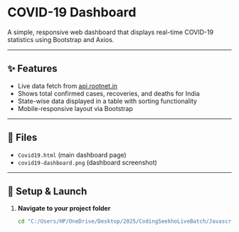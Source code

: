 # COVID-19 Dashboard

A simple, responsive web dashboard that displays real-time COVID-19 statistics using Bootstrap and Axios.

---

## ✨ Features

- Live data fetch from [api.rootnet.in](https://api.rootnet.in/covid19-in/stats/latest)  
- Shows total confirmed cases, recoveries, and deaths for India  
- State-wise data displayed in a table with sorting functionality  
- Mobile-responsive layout via Bootstrap  

---

## 💾 Files

- `Covid19.html` (main dashboard page)  
- `covid19-dashboard.png` (dashboard screenshot)  

---

## 🚀 Setup & Launch

1. **Navigate to your project folder**  
   ```bash
   cd "C:/Users/HP/OneDrive/Desktop/2025/CodingSeekhoLiveBatch/Javascript/covid19-dashboard"




